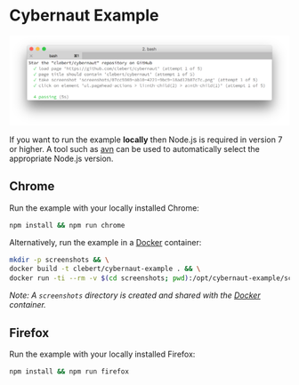 # Cybernaut Example

![Example][1]

If you want to run the example **locally** then Node.js is required in version 7 or higher. A tool such as [avn][0] can be used to automatically select the appropriate Node.js version.

## Chrome

Run the example with your locally installed Chrome:

```sh
npm install && npm run chrome
```

Alternatively, run the example in a [Docker][2] container:

```sh
mkdir -p screenshots && \
docker build -t clebert/cybernaut-example . && \
docker run -ti --rm -v $(cd screenshots; pwd):/opt/cybernaut-example/screenshots clebert/cybernaut-example
```

*Note: A `screenshots` directory is created and shared with the [Docker][2] container.*

## Firefox

Run the example with your locally installed Firefox:

```sh
npm install && npm run firefox
```

[0]: https://github.com/wbyoung/avn
[1]: https://raw.githubusercontent.com/clebert/cybernaut/master/example/example.png
[2]: https://www.docker.com/
